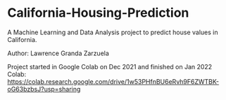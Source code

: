 # California-Housing-Prediction
A Machine Learning and Data Analysis project to predict house values in California.

Author: Lawrence Granda Zarzuela

Project started in Google Colab on Dec 2021 and finished on Jan 2022
Colab: https://colab.research.google.com/drive/1w53PHfnBU6eRvh9F6ZWTBK-oG63bzbsJ?usp=sharing
